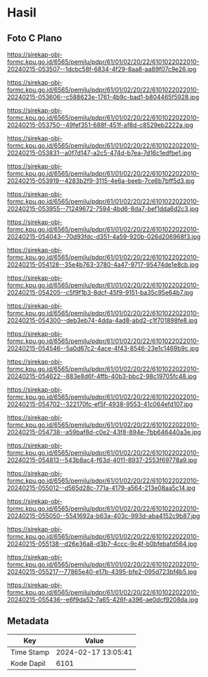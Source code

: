 # Hasil

## Foto C Plano

https://sirekap-obj-formc.kpu.go.id/6565/pemilu/pdpr/61/01/02/20/22/6101022022010-20240215-053507--1dcbc58f-6834-4f29-8aa8-aa89f07c9e26.jpg

https://sirekap-obj-formc.kpu.go.id/6565/pemilu/pdpr/61/01/02/20/22/6101022022010-20240215-053606--c588623e-1761-4b9c-bad1-b804465f5928.jpg

https://sirekap-obj-formc.kpu.go.id/6565/pemilu/pdpr/61/01/02/20/22/6101022022010-20240215-053750--49fef351-688f-451f-af8d-c8529eb2222a.jpg

https://sirekap-obj-formc.kpu.go.id/6565/pemilu/pdpr/61/01/02/20/22/6101022022010-20240215-053831--a0f7d147-a2c5-474d-b7ea-7d16c1edfbe1.jpg

https://sirekap-obj-formc.kpu.go.id/6565/pemilu/pdpr/61/01/02/20/22/6101022022010-20240215-053919--4283b2f9-3115-4e6a-beeb-7ce6b7bff5d3.jpg

https://sirekap-obj-formc.kpu.go.id/6565/pemilu/pdpr/61/01/02/20/22/6101022022010-20240215-053955--71249672-7594-4bd6-8da7-bef1dda6d2c3.jpg

https://sirekap-obj-formc.kpu.go.id/6565/pemilu/pdpr/61/01/02/20/22/6101022022010-20240215-054043--70d93fdc-d351-4a59-920b-026d206968f3.jpg

https://sirekap-obj-formc.kpu.go.id/6565/pemilu/pdpr/61/01/02/20/22/6101022022010-20240215-054128--35e4b763-3780-4a47-9717-95474de1e8cb.jpg

https://sirekap-obj-formc.kpu.go.id/6565/pemilu/pdpr/61/01/02/20/22/6101022022010-20240215-054205--c5f9f1b3-8dcf-45f9-9151-ba35c95e64b7.jpg

https://sirekap-obj-formc.kpu.go.id/6565/pemilu/pdpr/61/01/02/20/22/6101022022010-20240215-054300--deb3eb74-4dda-4ad8-abd2-c1f701898fe8.jpg

https://sirekap-obj-formc.kpu.go.id/6565/pemilu/pdpr/61/01/02/20/22/6101022022010-20240215-054546--5a0d67c2-4ace-4f43-8546-23e1c1469b9c.jpg

https://sirekap-obj-formc.kpu.go.id/6565/pemilu/pdpr/61/01/02/20/22/6101022022010-20240215-054622--883e8d6f-4ffb-40b3-bbc2-98c19705fc48.jpg

https://sirekap-obj-formc.kpu.go.id/6565/pemilu/pdpr/61/01/02/20/22/6101022022010-20240215-054702--322170fc-ef5f-4938-9553-41c064efd107.jpg

https://sirekap-obj-formc.kpu.go.id/6565/pemilu/pdpr/61/01/02/20/22/6101022022010-20240215-054738--a59baf8d-c0e2-43f8-894e-7bb646440a3e.jpg

https://sirekap-obj-formc.kpu.go.id/6565/pemilu/pdpr/61/01/02/20/22/6101022022010-20240215-054813--543b8ac4-f63d-4011-8937-2553f69778a9.jpg

https://sirekap-obj-formc.kpu.go.id/6565/pemilu/pdpr/61/01/02/20/22/6101022022010-20240215-055012--d565d28c-771a-4179-a564-213e08aa5c14.jpg

https://sirekap-obj-formc.kpu.go.id/6565/pemilu/pdpr/61/01/02/20/22/6101022022010-20240215-055050--5541692a-b63a-403c-993d-aba4152c9b87.jpg

https://sirekap-obj-formc.kpu.go.id/6565/pemilu/pdpr/61/01/02/20/22/6101022022010-20240215-055138--d26e36a8-d3b7-4ccc-9c4f-b0bfebafd564.jpg

https://sirekap-obj-formc.kpu.go.id/6565/pemilu/pdpr/61/01/02/20/22/6101022022010-20240215-055217--77865e40-e17b-4395-bfe2-095d723bf4b5.jpg

https://sirekap-obj-formc.kpu.go.id/6565/pemilu/pdpr/61/01/02/20/22/6101022022010-20240215-055436--e6f9da52-7a65-426f-a396-ae0dcf9208da.jpg


## Metadata

| Key        | Value               |
| ---------- | ------------------- |
| Time Stamp | 2024-02-17 13:05:41 |
| Kode Dapil | 6101                |



